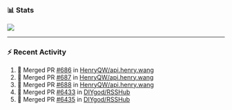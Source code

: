 ### :bar_chart: Stats

<a href="#">
  <img align="center" src="https://github-readme-stats.vercel.app/api?username=henryqw&count_private=true&show_icons=true" />
</a>
<!-- <a href="#">
  <img align="center" src="https://github-readme-stats-git-master.henryqw.vercel.app/api/top-langs/?username=HenryQW&layout=compact" />
</a> -->

---

### :zap: Recent Activity

<!--START_SECTION:activity-->

1. 🎉 Merged PR [#686](https://github.com/HenryQW/api.henry.wang/pull/686) in [HenryQW/api.henry.wang](https://github.com/HenryQW/api.henry.wang)
2. 🎉 Merged PR [#687](https://github.com/HenryQW/api.henry.wang/pull/687) in [HenryQW/api.henry.wang](https://github.com/HenryQW/api.henry.wang)
3. 🎉 Merged PR [#688](https://github.com/HenryQW/api.henry.wang/pull/688) in [HenryQW/api.henry.wang](https://github.com/HenryQW/api.henry.wang)
4. 🎉 Merged PR [#6433](https://github.com/DIYgod/RSSHub/pull/6433) in [DIYgod/RSSHub](https://github.com/DIYgod/RSSHub)
5. 🎉 Merged PR [#6435](https://github.com/DIYgod/RSSHub/pull/6435) in [DIYgod/RSSHub](https://github.com/DIYgod/RSSHub)
<!--END_SECTION:activity-->
